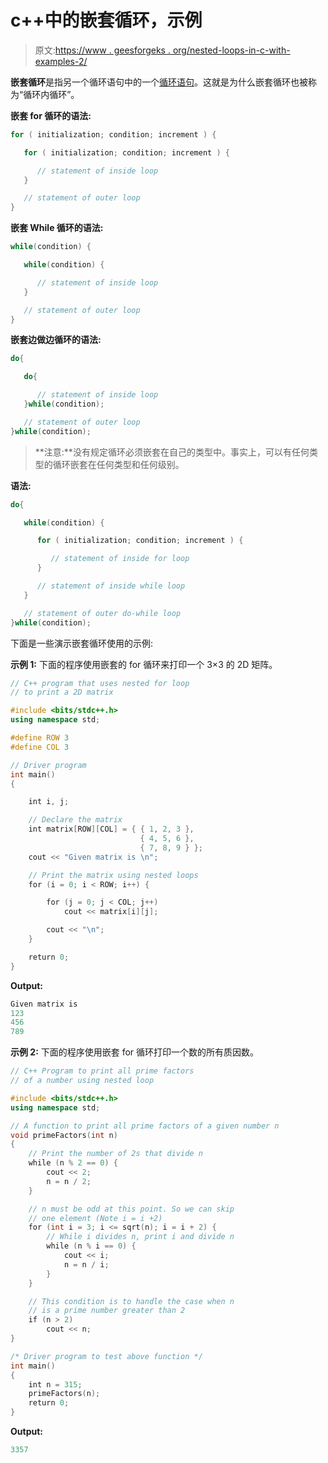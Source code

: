 # c++中的嵌套循环，示例

> 原文:[https://www . geesforgeks . org/nested-loops-in-c-with-examples-2/](https://www.geeksforgeeks.org/nested-loops-in-c-with-examples-2/)

**嵌套循环**是指另一个循环语句中的一个[循环语句](https://www.geeksforgeeks.org/loops-in-c-and-cpp/)。这就是为什么嵌套循环也被称为“循环内循环”。

**嵌套 for 循环的语法:**

```cpp
for ( initialization; condition; increment ) {

   for ( initialization; condition; increment ) {

      // statement of inside loop
   }

   // statement of outer loop
}

```

**嵌套 While 循环的语法:**

```cpp
while(condition) {

   while(condition) {

      // statement of inside loop
   }

   // statement of outer loop
}

```

**嵌套边做边循环的语法:**

```cpp
do{

   do{

      // statement of inside loop
   }while(condition);

   // statement of outer loop
}while(condition);

```

> **注意:**没有规定循环必须嵌套在自己的类型中。事实上，可以有任何类型的循环嵌套在任何类型和任何级别。

**语法:**

```cpp
do{

   while(condition) {

      for ( initialization; condition; increment ) {

         // statement of inside for loop
      }

      // statement of inside while loop
   }

   // statement of outer do-while loop
}while(condition);

```

下面是一些演示嵌套循环使用的示例:

**示例 1:** 下面的程序使用嵌套的 for 循环来打印一个 3×3 的 2D 矩阵。

```cpp
// C++ program that uses nested for loop
// to print a 2D matrix

#include <bits/stdc++.h>
using namespace std;

#define ROW 3
#define COL 3

// Driver program
int main()
{

    int i, j;

    // Declare the matrix
    int matrix[ROW][COL] = { { 1, 2, 3 },
                             { 4, 5, 6 },
                             { 7, 8, 9 } };
    cout << "Given matrix is \n";

    // Print the matrix using nested loops
    for (i = 0; i < ROW; i++) {

        for (j = 0; j < COL; j++)
            cout << matrix[i][j];

        cout << "\n";
    }

    return 0;
}
```

**Output:**

```cpp
Given matrix is 
123
456
789

```

**示例 2:** 下面的程序使用嵌套 for 循环打印一个数的所有质因数。

```cpp
// C++ Program to print all prime factors
// of a number using nested loop

#include <bits/stdc++.h>
using namespace std;

// A function to print all prime factors of a given number n
void primeFactors(int n)
{
    // Print the number of 2s that divide n
    while (n % 2 == 0) {
        cout << 2;
        n = n / 2;
    }

    // n must be odd at this point. So we can skip
    // one element (Note i = i +2)
    for (int i = 3; i <= sqrt(n); i = i + 2) {
        // While i divides n, print i and divide n
        while (n % i == 0) {
            cout << i;
            n = n / i;
        }
    }

    // This condition is to handle the case when n
    // is a prime number greater than 2
    if (n > 2)
        cout << n;
}

/* Driver program to test above function */
int main()
{
    int n = 315;
    primeFactors(n);
    return 0;
}
```

**Output:**

```cpp
3357

```